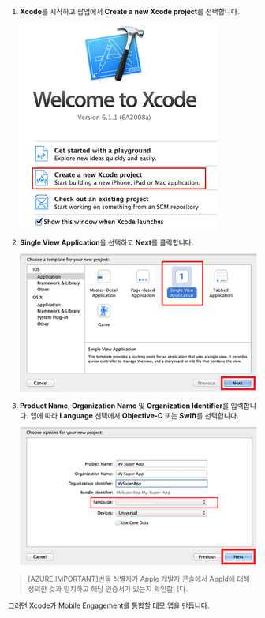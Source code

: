 1. **Xcode**를 시작하고 팝업에서 **Create a new Xcode project**를 선택합니다.

	![](./media/mobile-engagement-create-new-ios-app/xcode-new-project.png)

2. **Single View Application**을 선택하고 **Next**를 클릭합니다.

	![](./media/mobile-engagement-create-new-ios-app/xcode-simple-view.png)

3. **Product Name**, **Organization Name** 및 **Organization Identifier**를 입력합니다. 앱에 따라 **Language** 선택에서 **Objective-C** 또는 **Swift**를 선택합니다.

	![](./media/mobile-engagement-create-new-ios-app/xcode-project-props.png)

> [AZURE.IMPORTANT]번들 식별자가 Apple 개발자 콘솔에서 AppId에 대해 정의한 것과 일치하고 해당 인증서가 있는지 확인합니다.

그러면 Xcode가 Mobile Engagement를 통합할 데모 앱을 만듭니다.

<!---HONumber=Oct15_HO1-->